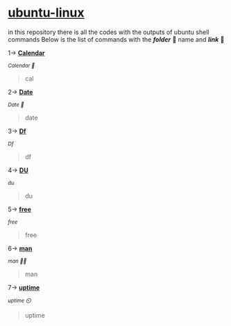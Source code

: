 # <ins>ubuntu-linux</ins>
in this repository there is all the codes with the outputs of ubuntu shell commands
Below is the list of commands with the ***folder*** 📂 name and ***link*** 🔗 

1-> [__<ins>Calendar</ins>__](https://github.com/varundevs/ubuntu-linux/tree/main/calendar)

<sub>*Calendar 📅*</sub>
> cal

2-> [__<ins>Date</ins>__](https://github.com/varundevs/ubuntu-linux/tree/main/date)

<sub>*Date 📅*</sub>
> date

3-> [__<ins>Df</ins>__](https://github.com/varundevs/ubuntu-linux/tree/main/df)

<sub>*Df*</sub>
> df

4-> [__<ins>DU</ins>__](https://github.com/varundevs/ubuntu-linux/tree/main/du)

<sub>*du*</sub>
> du

5-> [__<ins>free</ins>__](https://github.com/varundevs/ubuntu-linux/tree/main/free)

<sub>*free*</sub>
> free

6-> [__<ins>man</ins>__](https://github.com/varundevs/ubuntu-linux/tree/main/man)

<sub>*man 🧍‍♀️*</sub>
> man

7-> [__<ins>uptime</ins>__](https://github.com/varundevs/ubuntu-linux/tree/main/uptime)

<sub>*uptime ⏲️*</sub>
> uptime
